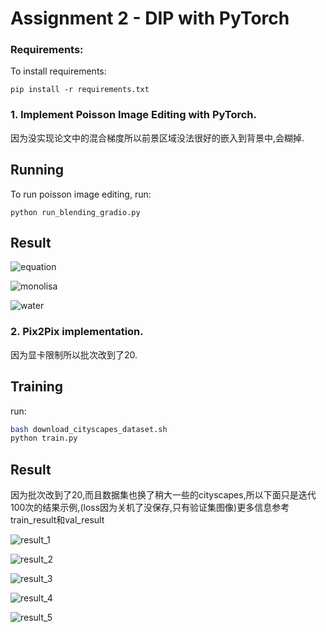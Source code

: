 # Assignment 2 - DIP with PyTorch



### Requirements:

To install requirements:

```setup
pip install -r requirements.txt
```



### 1. Implement Poisson Image Editing with PyTorch.



因为没实现论文中的混合梯度所以前景区域没法很好的嵌入到背景中,会糊掉.



## Running

To run poisson image editing, run:

```basic
python run_blending_gradio.py
```



## Result

![equation](E:\USTC\DIP\DIP-Teaching\Assignments\02_DIPwithPyTorch\equation.png)

![monolisa](E:\USTC\DIP\DIP-Teaching\Assignments\02_DIPwithPyTorch\monolisa.png)

![water](E:\USTC\DIP\DIP-Teaching\Assignments\02_DIPwithPyTorch\water.png)

### 2. Pix2Pix implementation.



因为显卡限制所以批次改到了20.



## Training

run:

```bash
bash download_cityscapes_dataset.sh
python train.py
```



## Result

因为批次改到了20,而且数据集也换了稍大一些的cityscapes,所以下面只是迭代100次的结果示例,(loss因为关机了没保存,只有验证集图像)更多信息参考train_result和val_result

![result_1](E:\USTC\DIP\DIP-Teaching\Assignments\02_DIPwithPyTorch\Pix2Pix\val_results\epoch_100\result_1.png)

![result_2](E:\USTC\DIP\DIP-Teaching\Assignments\02_DIPwithPyTorch\Pix2Pix\val_results\epoch_100\result_2.png)

![result_3](E:\USTC\DIP\DIP-Teaching\Assignments\02_DIPwithPyTorch\Pix2Pix\val_results\epoch_100\result_3.png)

![result_4](E:\USTC\DIP\DIP-Teaching\Assignments\02_DIPwithPyTorch\Pix2Pix\val_results\epoch_100\result_4.png)

![result_5](E:\USTC\DIP\DIP-Teaching\Assignments\02_DIPwithPyTorch\Pix2Pix\val_results\epoch_100\result_5.png)
